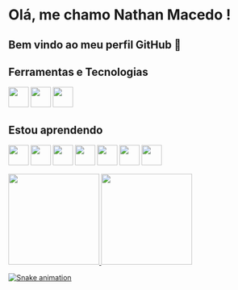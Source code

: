 # Olá, me chamo Nathan Macedo ! 
## Bem vindo ao meu perfil GitHub 👋

## Ferramentas e Tecnologias
<img src="https://cdn.jsdelivr.net/gh/devicons/devicon/icons/git/git-original.svg" width="40" height="40" /> <img src="https://cdn.jsdelivr.net/gh/devicons/devicon/icons/github/github-original.svg" width="40" height="40" /> <img src="https://cdn.jsdelivr.net/gh/devicons/devicon/icons/visualstudio/visualstudio-plain.svg" width="40" height="40" />


## Estou aprendendo
<img src="https://cdn.jsdelivr.net/gh/devicons/devicon/icons/python/python-original.svg" width="40" height="40" /> <img src="https://cdn.jsdelivr.net/gh/devicons/devicon/icons/csharp/csharp-original.svg" width="40" height="40" /> <img src="https://cdn.jsdelivr.net/gh/devicons/devicon/icons/php/php-original.svg" width="40" height="40" /> <img src="https://cdn.jsdelivr.net/gh/devicons/devicon/icons/mysql/mysql-original-wordmark.svg" width="40" height="40" /> <img src="https://cdn.jsdelivr.net/gh/devicons/devicon/icons/javascript/javascript-original.svg" width="40" height="40" /> <img src="https://cdn.jsdelivr.net/gh/devicons/devicon/icons/html5/html5-original.svg" width="40" height="40" /> <img src="https://cdn.jsdelivr.net/gh/devicons/devicon/icons/css3/css3-original-wordmark.svg" width="40" height="40" />

<div>
<a href="https://github.com/NathanMaced">
<img height="180em" src="https://github-readme-stats.vercel.app/api/top-langs/?username=NathanMaced&layout=compact&langs_count=7&theme=dracula"/>
<img height="180em" src="https://github-readme-stats.vercel.app/api?username=NathanMaced&show_icons=true&theme=dracula&include_all_commits=true&count_private=true"/>
</div>

![Snake animation](https://github.com/NathanMaced/blob/output/github-contribution-grid-snake.svg)

